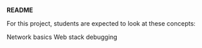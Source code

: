 **README**

For this project, students are expected to look at these concepts:

Network basics
Web stack debugging
